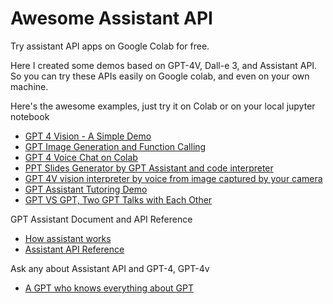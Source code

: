 # Awesome Assistant API
Try assistant API apps on Google Colab for free.

Here I created some demos based on GPT-4V, Dall-e 3, and Assistant API.
So you can try these APIs easily on Google colab, and even on your own machine.

Here's the awesome examples, just try it on Colab or on your local jupyter notebook
* [GPT 4 Vision - A Simple Demo](GPT-4V-simple-demo.ipynb)
* [GPT Image Generation and Function Calling](GPT-Image-Generation-and-Function-Call.ipynb)
* [GPT 4 Voice Chat on Colab](GPT-4-Voice-Chat.ipynb)
* [PPT Slides Generator by GPT Assistant and code interpreter](GPT-PPT-Slides-Generator.ipynb)
* [GPT 4V vision interpreter by voice from image captured by your camera](GPT-4V-Vision-Interpreter-by-Camera-And-TTS.ipynb)
* [GPT Assistant Tutoring Demo](GPT-Assistant-Tutoring.ipynb)
* [GPT VS GPT, Two GPT Talks with Each Other](GPT-VS-GPT.ipynb)


GPT Assistant Document and API Reference
* [How assistant works](https://platform.openai.com/docs/assistants/how-it-works) 
* [Assistant API Reference](https://platform.openai.com/docs/api-reference/assistants)

Ask any about Assistant API and GPT-4, GPT-4v
* [A GPT who knows everything about GPT](https://chat.openai.com/g/g-9ho7F6piB-everything-about-gpt)
